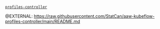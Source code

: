 [`profiles-controller`](https://github.com/StatCan/aaw-kubeflow-profiles-controller)

@EXTERNAL: https://raw.githubusercontent.com/StatCan/aaw-kubeflow-profiles-controller/main/README.md
